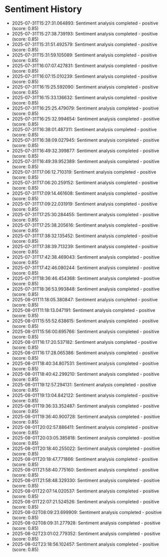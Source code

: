 # Sentiment History

- 2025-07-31T15:27:31.064893: Sentiment analysis completed - positive (score: 0.85)
- 2025-07-31T15:27:38.739193: Sentiment analysis completed - positive (score: 0.85)
- 2025-07-31T15:31:51.492579: Sentiment analysis completed - positive (score: 0.85)
- 2025-07-31T15:31:59.105089: Sentiment analysis completed - positive (score: 0.85)
- 2025-07-31T16:07:07.427831: Sentiment analysis completed - positive (score: 0.85)
- 2025-07-31T16:07:15.010239: Sentiment analysis completed - positive (score: 0.85)
- 2025-07-31T16:15:25.592090: Sentiment analysis completed - positive (score: 0.85)
- 2025-07-31T16:15:33.136632: Sentiment analysis completed - positive (score: 0.85)
- 2025-07-31T16:25:25.479079: Sentiment analysis completed - positive (score: 0.85)
- 2025-07-31T16:25:32.994654: Sentiment analysis completed - positive (score: 0.85)
- 2025-07-31T16:38:01.487311: Sentiment analysis completed - positive (score: 0.85)
- 2025-07-31T16:38:09.027945: Sentiment analysis completed - positive (score: 0.85)
- 2025-07-31T16:49:32.399877: Sentiment analysis completed - positive (score: 0.85)
- 2025-07-31T16:49:39.952389: Sentiment analysis completed - positive (score: 0.85)
- 2025-07-31T17:06:12.710319: Sentiment analysis completed - positive (score: 0.85)
- 2025-07-31T17:06:20.259152: Sentiment analysis completed - positive (score: 0.85)
- 2025-07-31T17:09:14.461608: Sentiment analysis completed - positive (score: 0.85)
- 2025-07-31T17:09:22.031919: Sentiment analysis completed - positive (score: 0.85)
- 2025-07-31T17:25:30.284455: Sentiment analysis completed - positive (score: 0.85)
- 2025-07-31T17:25:38.205616: Sentiment analysis completed - positive (score: 0.85)
- 2025-07-31T17:38:32.135452: Sentiment analysis completed - positive (score: 0.85)
- 2025-07-31T17:38:39.713239: Sentiment analysis completed - positive (score: 0.85)
- 2025-07-31T17:42:38.469043: Sentiment analysis completed - positive (score: 0.85)
- 2025-07-31T17:42:46.080244: Sentiment analysis completed - positive (score: 0.85)
- 2025-07-31T18:36:46.454368: Sentiment analysis completed - positive (score: 0.85)
- 2025-07-31T18:36:53.993848: Sentiment analysis completed - positive (score: 0.85)
- 2025-08-01T11:18:05.380847: Sentiment analysis completed - positive (score: 0.85)
- 2025-08-01T11:18:13.047191: Sentiment analysis completed - positive (score: 0.85)
- 2025-08-01T15:55:52.638615: Sentiment analysis completed - positive (score: 0.85)
- 2025-08-01T15:56:00.695766: Sentiment analysis completed - positive (score: 0.85)
- 2025-08-01T16:17:20.537182: Sentiment analysis completed - positive (score: 0.85)
- 2025-08-01T16:17:28.065386: Sentiment analysis completed - positive (score: 0.85)
- 2025-08-01T18:40:34.807531: Sentiment analysis completed - positive (score: 0.85)
- 2025-08-01T18:40:42.299210: Sentiment analysis completed - positive (score: 0.85)
- 2025-08-01T19:12:57.294131: Sentiment analysis completed - positive (score: 0.85)
- 2025-08-01T19:13:04.842122: Sentiment analysis completed - positive (score: 0.85)
- 2025-08-01T19:36:33.352487: Sentiment analysis completed - positive (score: 0.85)
- 2025-08-01T19:36:40.900728: Sentiment analysis completed - positive (score: 0.85)
- 2025-08-01T20:02:57.886411: Sentiment analysis completed - positive (score: 0.85)
- 2025-08-01T20:03:05.385818: Sentiment analysis completed - positive (score: 0.85)
- 2025-08-01T20:18:40.255022: Sentiment analysis completed - positive (score: 0.85)
- 2025-08-01T20:18:47.771866: Sentiment analysis completed - positive (score: 0.85)
- 2025-08-01T21:58:40.775160: Sentiment analysis completed - positive (score: 0.85)
- 2025-08-01T21:58:48.329330: Sentiment analysis completed - positive (score: 0.85)
- 2025-08-01T22:07:14.020537: Sentiment analysis completed - positive (score: 0.85)
- 2025-08-01T22:07:21.524526: Sentiment analysis completed - positive (score: 0.85)
- 2025-08-02T08:09:23.699909: Sentiment analysis completed - positive (score: 0.85)
- 2025-08-02T08:09:31.277928: Sentiment analysis completed - positive (score: 0.85)
- 2025-08-02T23:01:02.779352: Sentiment analysis completed - positive (score: 0.85)
- 2025-08-02T23:18:56.102457: Sentiment analysis completed - positive (score: 0.85)
